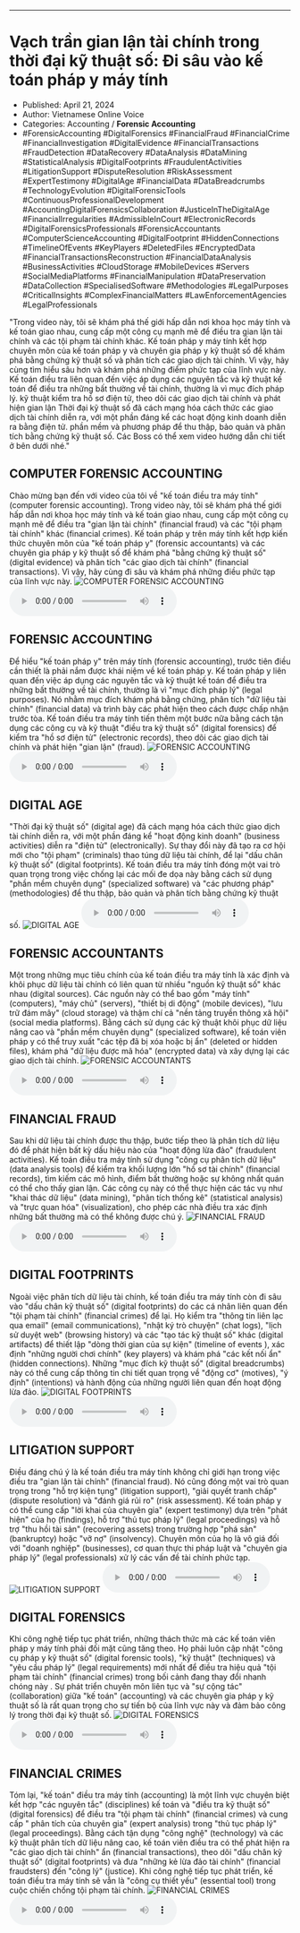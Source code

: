 
---

# Vạch trần gian lận tài chính trong thời đại kỹ thuật số: Đi sâu vào kế toán pháp y máy tính

- Published: April 21, 2024
- Author: Vietnamese Online Voice
- Categories: Accounting / **Forensic Accounting**
- #ForensicAccounting #DigitalForensics #FinancialFraud #FinancialCrime #FinancialInvestigation #DigitalEvidence #FinancialTransactions #FraudDetection #DataRecovery #DataAnalysis #DataMining #StatisticalAnalysis #DigitalFootprints #FraudulentActivities #LitigationSupport #DisputeResolution #RiskAssessment #ExpertTestimony #DigitalAge #FinancialData #DataBreadcrumbs #TechnologyEvolution #DigitalForensicTools #ContinuousProfessionalDevelopment #AccountingDigitalForensicsCollaboration #JusticeInTheDigitalAge #FinancialIrregularities #AdmissibleInCourt #ElectronicRecords #DigitalForensicsProfessionals #ForensicAccountants #ComputerScienceAccounting #DigitalFootprint #HiddenConnections #TimelineOfEvents #KeyPlayers #DeletedFiles #EncryptedData #FinancialTransactionsReconstruction #FinancialDataAnalysis #BusinessActivities #CloudStorage #MobileDevices #Servers #SocialMediaPlatforms #FinancialManipulation #DataPreservation #DataCollection #SpecialisedSoftware #Methodologies #LegalPurposes #CriticalInsights #ComplexFinancialMatters #LawEnforcementAgencies #LegalProfessionals

"Trong video này, tôi sẽ khám phá thế giới hấp dẫn nơi khoa học máy tính và kế toán giao nhau, cung cấp một công cụ mạnh mẽ để điều tra gian lận tài chính và các tội phạm tài chính khác. Kế toán pháp y máy tính kết hợp chuyên môn của kế toán pháp y và chuyên gia pháp y kỹ thuật số để khám phá bằng chứng kỹ thuật số và phân tích các giao dịch tài chính. Vì vậy, hãy cùng tìm hiểu sâu hơn và khám phá những điểm phức tạp của lĩnh vực này. Kế toán điều tra liên quan đến việc áp dụng các nguyên tắc và kỹ thuật kế toán để điều tra những bất thường về tài chính, thường là vì mục đích pháp lý. kỹ thuật kiểm tra hồ sơ điện tử, theo dõi các giao dịch tài chính và phát hiện gian lận Thời đại kỹ thuật số đã cách mạng hóa cách thức các giao dịch tài chính diễn ra, với một phần đáng kể các hoạt động kinh doanh diễn ra bằng điện tử. phần mềm và phương pháp để thu thập, bảo quản và phân tích bằng chứng kỹ thuật số. Các Boss có thể xem video hướng dẫn chi tiết ở bên dưới nhé."


## COMPUTER FORENSIC ACCOUNTING

Chào mừng bạn đến với video của tôi về "kế toán điều tra máy tính" (computer forensic accounting). Trong video này, tôi sẽ khám phá thế giới hấp dẫn nơi khoa học máy tính và kế toán giao nhau, cung cấp một công cụ mạnh mẽ để điều tra "gian lận tài chính" (financial fraud) và các "tội phạm tài chính" khác (financial crimes). Kế toán pháp y trên máy tính kết hợp kiến ​​thức chuyên môn của "kế toán pháp y" (forensic accountants) và các chuyên gia pháp y kỹ thuật số để khám phá "bằng chứng kỹ thuật số" (digital evidence) và phân tích "các giao dịch tài chính" (financial transactions). Vì vậy, hãy cùng đi sâu và khám phá những điều phức tạp của lĩnh vực này.
![COMPUTER FORENSIC ACCOUNTING](https://http-archiver-apis-production-80.schnworks.com/storage/images/transitions/2024-04-21/transition-17936184786-Montserrat-Thin-1A237E.jpg)
<audio controls>
    <source src="https://http-archiver-apis-production-80.schnworks.com/storage/audio/file-60427321539.mp3" type="audio/mpeg">
</audio>



## FORENSIC ACCOUNTING

Để hiểu "kế toán pháp y" trên máy tính (forensic accounting), trước tiên điều cần thiết là phải nắm được khái niệm về kế toán pháp y. Kế toán pháp y liên quan đến việc áp dụng các nguyên tắc và kỹ thuật kế toán để điều tra những bất thường về tài chính, thường là vì "mục đích pháp lý" (legal purposes). Nó nhằm mục đích khám phá bằng chứng, phân tích "dữ liệu tài chính" (financial data) và trình bày các phát hiện theo cách được chấp nhận trước tòa. Kế toán điều tra máy tính tiến thêm một bước nữa bằng cách tận dụng các công cụ và kỹ thuật "điều tra kỹ thuật số" (digital forensics) để kiểm tra "hồ sơ điện tử" (electronic records), theo dõi các giao dịch tài chính và phát hiện "gian lận" (fraud).
![FORENSIC ACCOUNTING](https://http-archiver-apis-production-80.schnworks.com/storage/images/transitions/2024-04-21/transition-18073831457-Montserrat-Regular-004895.jpg)
<audio controls>
    <source src="https://http-archiver-apis-production-80.schnworks.com/storage/audio/file-10543974157.mp3" type="audio/mpeg">
</audio>



## DIGITAL AGE

"Thời đại kỹ thuật số" (digital age) đã cách mạng hóa cách thức giao dịch tài chính diễn ra, với một phần đáng kể "hoạt động kinh doanh" (business activities) diễn ra "điện tử" (electronically). Sự thay đổi này đã tạo ra cơ hội mới cho "tội phạm" (criminals) thao túng dữ liệu tài chính, để lại "dấu chân kỹ thuật số" (digital footprints). Kế toán điều tra máy tính đóng một vai trò quan trọng trong việc chống lại các mối đe dọa này bằng cách sử dụng "phần mềm chuyên dụng" (specialized software) và "các phương pháp" (methodologies) để thu thập, bảo quản và phân tích bằng chứng kỹ thuật số.
![DIGITAL AGE](https://http-archiver-apis-production-80.schnworks.com/storage/images/transitions/2024-04-21/transition--7555327584-Montserrat-Bold-283593.jpg)
<audio controls>
    <source src="https://http-archiver-apis-production-80.schnworks.com/storage/audio/file-23948647422.mp3" type="audio/mpeg">
</audio>



## FORENSIC ACCOUNTANTS

Một trong những mục tiêu chính của kế toán điều tra máy tính là xác định và khôi phục dữ liệu tài chính có liên quan từ nhiều "nguồn kỹ thuật số" khác nhau (digital sources). Các nguồn này có thể bao gồm "máy tính" (computers), "máy chủ" (servers), "thiết bị di động" (mobile devices), "lưu trữ đám mây" (cloud storage) và thậm chí cả "nền tảng truyền thông xã hội" (social media platforms). Bằng cách sử dụng các kỹ thuật khôi phục dữ liệu nâng cao và "phần mềm chuyên dụng" (specialized software), kế toán viên pháp y có thể truy xuất "các tệp đã bị xóa hoặc bị ẩn" (deleted or hidden files), khám phá "dữ liệu được mã hóa" (encrypted data) và xây dựng lại các giao dịch tài chính.
![FORENSIC ACCOUNTANTS](https://http-archiver-apis-production-80.schnworks.com/storage/images/transitions/2024-04-21/transition--15607056346-Montserrat-ExtraBold-1A237E.jpg)
<audio controls>
    <source src="https://http-archiver-apis-production-80.schnworks.com/storage/audio/file-37849630454.mp3" type="audio/mpeg">
</audio>



## FINANCIAL FRAUD

Sau khi dữ liệu tài chính được thu thập, bước tiếp theo là phân tích dữ liệu đó để phát hiện bất kỳ dấu hiệu nào của "hoạt động lừa đảo" (fraudulent activities). Kế toán điều tra máy tính sử dụng "công cụ phân tích dữ liệu" (data analysis tools) để kiểm tra khối lượng lớn "hồ sơ tài chính" (financial records), tìm kiếm các mô hình, điểm bất thường hoặc sự không nhất quán có thể cho thấy gian lận. Các công cụ này có thể thực hiện các tác vụ như "khai thác dữ liệu" (data mining), "phân tích thống kê" (statistical analysis) và "trực quan hóa" (visualization), cho phép các nhà điều tra xác định những bất thường mà có thể không được chú ý.
![FINANCIAL FRAUD](https://http-archiver-apis-production-80.schnworks.com/storage/images/transitions/2024-04-21/transition-15026217484-Montserrat-Black-303F9F.jpg)
<audio controls>
    <source src="https://http-archiver-apis-production-80.schnworks.com/storage/audio/file-38970102228.mp3" type="audio/mpeg">
</audio>



## DIGITAL FOOTPRINTS

Ngoài việc phân tích dữ liệu tài chính, kế toán điều tra máy tính còn đi sâu vào "dấu chân kỹ thuật số" (digital footprints) do các cá nhân liên quan đến "tội phạm tài chính" (financial crimes) để lại. Họ kiểm tra "thông tin liên lạc qua email" (email communications), "nhật ký trò chuyện" (chat logs), "lịch sử duyệt web" (browsing history) và các "tạo tác kỹ thuật số" khác (digital artifacts) để thiết lập "dòng thời gian của sự kiện" (timeline of events ), xác định "những người chơi chính" (key players) và khám phá "các kết nối ẩn" (hidden connections). Những "mục đích kỹ thuật số" (digital breadcrumbs) này có thể cung cấp thông tin chi tiết quan trọng về "động cơ" (motives), "ý định" (intentions) và hành động của những người liên quan đến hoạt động lừa đảo.
![DIGITAL FOOTPRINTS](https://http-archiver-apis-production-80.schnworks.com/storage/images/transitions/2024-04-21/transition-9820282559-Montserrat-Black-1A237E.jpg)
<audio controls>
    <source src="https://http-archiver-apis-production-80.schnworks.com/storage/audio/file-14862532528.mp3" type="audio/mpeg">
</audio>



## LITIGATION SUPPORT

Điều đáng chú ý là kế toán điều tra máy tính không chỉ giới hạn trong việc điều tra "gian lận tài chính" (financial fraud). Nó cũng đóng một vai trò quan trọng trong "hỗ trợ kiện tụng" (litigation support), "giải quyết tranh chấp" (dispute resolution) và "đánh giá rủi ro" (risk assessment). Kế toán pháp y có thể cung cấp "lời khai của chuyên gia" (expert testimony) dựa trên "phát hiện" của họ (findings), hỗ trợ "thủ tục pháp lý" (legal proceedings) và hỗ trợ "thu hồi tài sản" (recovering assets) trong trường hợp "phá sản" (bankruptcy) hoặc "vỡ nợ" (insolvency). Chuyên môn của họ là vô giá đối với "doanh nghiệp" (businesses), cơ quan thực thi pháp luật và "chuyên gia pháp lý" (legal professionals) xử lý các vấn đề tài chính phức tạp.
![LITIGATION SUPPORT](https://http-archiver-apis-production-80.schnworks.com/storage/images/transitions/2024-04-21/transition-24567600546-Montserrat-Regular-004895.jpg)
<audio controls>
    <source src="https://http-archiver-apis-production-80.schnworks.com/storage/audio/file-31869863017.mp3" type="audio/mpeg">
</audio>



## DIGITAL FORENSICS

Khi công nghệ tiếp tục phát triển, những thách thức mà các kế toán viên pháp y máy tính phải đối mặt cũng tăng theo. Họ phải luôn cập nhật "công cụ pháp y kỹ thuật số" (digital forensic tools), "kỹ thuật" (techniques) và "yêu cầu pháp lý" (legal requirements) mới nhất để điều tra hiệu quả "tội phạm tài chính" (financial crimes) trong bối cảnh đang thay đổi nhanh chóng này . Sự phát triển chuyên môn liên tục và "sự cộng tác" (collaboration) giữa "kế toán" (accounting) và các chuyên gia pháp y kỹ thuật số là rất quan trọng cho sự tiến bộ của lĩnh vực này và đảm bảo công lý trong thời đại kỹ thuật số.
![DIGITAL FORENSICS](https://http-archiver-apis-production-80.schnworks.com/storage/images/transitions/2024-04-21/transition--6628234609-Montserrat-Medium-512DA8.jpg)
<audio controls>
    <source src="https://http-archiver-apis-production-80.schnworks.com/storage/audio/file-39698271101.mp3" type="audio/mpeg">
</audio>



## FINANCIAL CRIMES

Tóm lại, "kế toán" điều tra máy tính (accounting) là một lĩnh vực chuyên biệt kết hợp "các nguyên tắc" (disciplines) kế toán và "điều tra kỹ thuật số" (digital forensics) để điều tra "tội phạm tài chính" (financial crimes) và cung cấp " phân tích của chuyên gia" (expert analysis) trong "thủ tục pháp lý" (legal proceedings). Bằng cách tận dụng "công nghệ" (technology) và các kỹ thuật phân tích dữ liệu nâng cao, kế toán viên điều tra có thể phát hiện ra "các giao dịch tài chính" ẩn (financial transactions), theo dõi "dấu chân kỹ thuật số" (digital footprints) và đưa "những kẻ lừa đảo tài chính" (financial fraudsters) đến "công lý" (justice). Khi công nghệ tiếp tục phát triển, kế toán điều tra máy tính sẽ vẫn là "công cụ thiết yếu" (essential tool) trong cuộc chiến chống tội phạm tài chính.
![FINANCIAL CRIMES](https://http-archiver-apis-production-80.schnworks.com/storage/images/transitions/2024-04-21/transition--1762396869-Montserrat-Medium-673AB7.jpg)
<audio controls>
    <source src="https://http-archiver-apis-production-80.schnworks.com/storage/audio/file-37801164623.mp3" type="audio/mpeg">
</audio>

